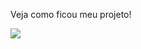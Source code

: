 Veja como ficou meu projeto!


<img src="https://github.com/wivianefelix/social-profiles/blob/main/view.gif">
